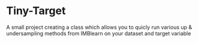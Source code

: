 # Tiny-Target
A small project creating a class which allows you to quicly run various up &amp; undersampling methods from IMBlearn on your dataset and target variable

